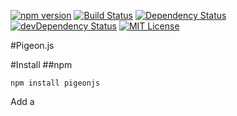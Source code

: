 [![npm version](https://badge.fury.io/js/pigeonjs.svg)](https://badge.fury.io/js/pigeonjs)
[![Build Status](https://travis-ci.org/w3tecch/pigeon.js.svg?branch=master)](https://travis-ci.org/w3tecch/pigeon.js)
[![Dependency Status](https://david-dm.org/w3tecch/pigeon.js.svg)](https://david-dm.org/w3tecch/pigeon.js)
[![devDependency Status](https://david-dm.org/w3tecch/pigeon.js/dev-status.svg)](https://david-dm.org/w3tecch/pigeon.js#info=devDependencies)
[![MIT License](http://img.shields.io/badge/license-MIT-blue.svg?style=flat)](LICENSE)

#Pigeon.js

#Install
##npm
```
npm install pigeonjs
```
Add a <script> to your index.html:
```
<script src="node_modules/pigeonjs/dist/pigeon.js"></script>
```
##bower
WIP


#How to use
```
// Create a new channel
let channel = pigeon.channel();

// Add a subscriber
channel.subscribe('user:create')(() => {...});

// Dispose your subscriber
let disposer = channel.subscribe('user:create')(() => {...});
disposer();

// Publish your message or date
channel.publish('test')('an example message');
```

#License

[MIT](/LICENSE)
